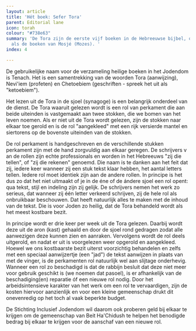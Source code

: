 ```yaml
---
layout: article
title: 'Hét boek: Sefer Tora'
parent: Editorial lane
icon: torah
colour: "#738e63"
summary: 'De Tora zijn de eerste vijf boeken in de Hebreeuwse bijbel, ook wel aangeduid
  als de boeken van Mosjé (Mozes). '
index: 4

---
```

De gebruikelijke naam voor de verzameling heilige boeken in het Jodendom is Tenach. Het is een samentrekking van de woorden Tora (aanwijzing), Nevi'iem (profeten) en  Chetoebiem (geschriften - spreek het uit als "ketoebiem").

Het lezen uit de Tora in de sjoel (synagoge) is een belangrijk onderdeel van de dienst. De Tora waaruit gelezen wordt is een rol van perkament die aan beide uiteinden is vastgemaakt aan twee stokken, die we bomen van het leven noemen. Als er niet uit de Tora wordt gelezen, zijn de stokken naar elkaar toe gerold en is de rol "aangekleed" met een rijk versierde mantel en siertorens op de bovenste uiteinden van de stokken.

De rol perkament is handgeschreven en de verschillende stukken perkament zijn met de hand zorgvuldig aan elkaar geregen. De schrijvers v an de rollen zijn echte professionals en worden in het Hebreeuws "zij die tellen", of "zij die rekenen" genoemd. Die naam is te danken aan het feit dat zij, iedere keer wanneer zij een stuk tekst klaar hebben, het aantal letters tellen. Iedere rol moet identiek zijn aan de andere rollen. In principe is het dus zo dat het niet uitmaakt of je in de éne of de ándere sjoel een rol opent: qua tekst, stijl en indeling zijn zij gelijk. De schrijvers nemen het werk zo serieus, dat wanneer zij één letter verkeerd schrijven, zij de hele rol als onbruikbaar beschouwen. Dat heeft natuurlijk alles te maken met de inhoud van de tekst. Die is voor Joden zo heilig, dat de Tora behandeld wordt als het meest kostbare bezit.

In principe wordt er drie keer per week uit de Tora gelezen. Daarbij wordt deze uit de aron (kast) gehaald en door de sjoel rond gedragen zodat alle aanwezigen deze kunnen zien en aanraken. Vervolgens wordt de rol deels uitgerold, en nadat er uit is voorgelezen weer opgerold en aangekleed. Hoewel we ons kostbaarste bezit uiterst voorzichtig behandelen en zelfs met een speciaal aanwijzertje (een "jad") de tekst aanwijzen in plaats van met de vinger, is de perkamenten rol natuurlijk wel aan slijtage onderhevig. Wanneer een rol zo beschadigd is dat de rabbijn besluit dat deze niet meer voor gebruik geschikt is (we noemen dat pasoel), is er afhankelijk van de beschadiging(en) reparatie óf een nieuwe rol nodig. Door het arbeidsintensieve karakter van het werk om een rol te vervaardigen, zijn de kosten hiervoor aanzienlijk en voor een kleine gemeenschap drukt dit onevenredig op het toch al vaak beperkte budget.

De Stichting Inclusief Jodendom wil daarom ook proberen geld bij elkaar te krijgen om de gemeenschap van Beit Ha'Chidush te helpen het benodigde bedrag bij elkaar te krijgen voor de aanschaf van een nieuwe rol.